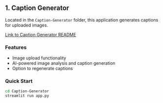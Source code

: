 ## 1. Caption Generator

Located in the `Caption-Generator` folder, this application generates captions for uploaded images.

[Link to Caption Generator README](Caption-Generator/README.md)

### Features
- Image upload functionality
- AI-powered image analysis and caption generation
- Option to regenerate captions

### Quick Start
```bash
cd Caption-Generator
streamlit run app.py